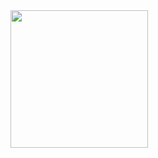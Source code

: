 
<img src = https://github.com/user-attachments/assets/07e3d9d0-9d63-4195-bee1-4015841e4217 width="220">

